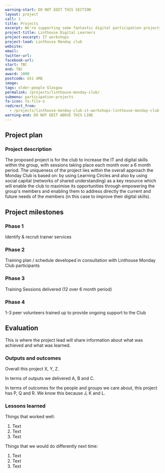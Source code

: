 ```yaml
---
warning-start: DO NOT EDIT THIS SECTION
layout: project
call: 1
title: Projects
excerpt: We're supporting some fantastic digital participation projects. Here are their stories.
project-title: Linthouse Digital Learners
project-excerpt: IT workshops
project-lead: Linthouse Monday club
website:
email:
twitter-url:
facebook-url:
start: TBC
end: TBC
award: 1000
postcode: G51 4RB
image:
tags: older-people Glasgow
permalink: /projects/linthouse-monday-club/
submenu: participation-projects
fa-icon: fa-file-o
redirect_from:
  - /projects/linthouse-monday-club-it-workshops-linthouse-monday-club
warning-end: DO NOT EDIT ABOVE THIS LINE
---
```


## Project plan

### Project description

The proposed project is for the club to increase the IT and digital skills within the group, with sessions taking place each month over a 6 month period.  The uniqueness of the project lies within the overall approach the Monday Club is based on: by using Learning Circles and also by using social capital (networks of shared understanding) as a key resource which will enable the club to maximise its opportunities through empowering the group's members and enabling them to address directly the current and future needs of the members (in this case to improve their digital skills).



## Project milestones

### Phase 1

Identify & recruit trainer services

### Phase 2

Training plan / schedule developed in consultation with Linthouse Monday Club participants

### Phase 3

Training Sessions delivered (12 over 6 month period)

### Phase 4

1-3 peer volunteers trained up to provide ongoing support to the Club


## Evaluation

This is where the project lead will share information about what was achieved and what was learned.

### Outputs and outcomes

Overall this project X, Y, Z.

In terms of outputs we delivered A, B and C.

In terms of outcomes for the people and groups we care about, this project has P, Q and R. We know this because J, K and L.

### Lessons learned

Things that worked well:

1. Text
2. Text
3. Text

Things that we would do differently next time:

1. Text
2. Text
3. Text
